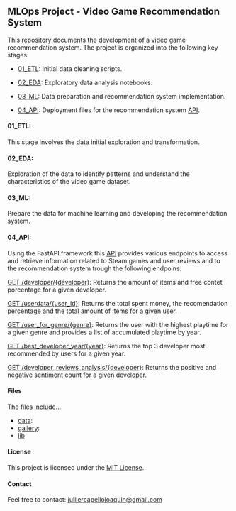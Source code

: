## MLOps Project - Video Game Recommendation System

This repository documents the development of a video game recommendation system. The project is organized into the following key stages:

- [01_ETL](01_ETL.ipynb): Initial data cleaning scripts.

- [02_EDA](02_EDA.ipynb): Exploratory data analysis notebooks.

- [03_ML](03_ML.ipynb): Data preparation and recommendation system implementation.

- [04_API](04_API.ipynb): Deployment files for the recommendation system [API](https://pi-ml-ops-iviw.onrender.com/).


#### 01_ETL:

This stage involves the data initial exploration and transformation.


#### 02_EDA:

Exploration of the data to identify patterns and understand the characteristics of the video game dataset.


#### 03_ML:

Prepare the data for machine learning and developing the recommendation system.


#### 04_API:

Using the FastAPI framework this [API](https://pi-ml-ops-iviw.onrender.com/) provides various endpoints to access and retrieve information related to Steam games and user reviews and to the recommendation system trough the following endpoins:

[GET /developer/{developer}](https://pi-ml-ops-iviw.onrender.com/developer/Valve): Returns the amount of items and free contet porcentage for a given developer.

[GET /userdata/{user_id}](https://pi-ml-ops-iviw.onrender.com/userdata/76561197970982479): Returns the total spent money, the recomendation percentage and the total amount of items for a given user.

[GET /user_for_genre/{genre}](https://pi-ml-ops-iviw.onrender.com/user_for_genre/Action): Returns the user with the highest playtime for a given genre and provides a list of accumulated playtime by year.

[GET /best_developer_year/{year}](https://pi-ml-ops-iviw.onrender.com/best_developer_year/2013): Returns the top 3 developer most recommended by users for a given year.

[GET /developer_reviews_analysis/{developer}](https://pi-ml-ops-iviw.onrender.com/developer_reviews_analysis/Ubisoft): Returns the positive and negative sentiment count for a given developer.




#### Files
    
The files include...

- [data](data/): 
- [gallery](gallery/):
- [lib](lib/:)


#### License

This project is licensed under the [MIT License](LICENSE).


#### Contact

Feel free to contact: julliercapellojoaquin@gmail.com